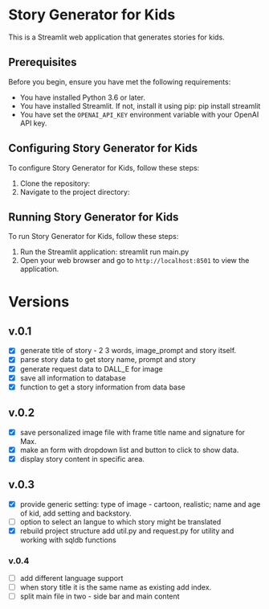 # Story Generator for Kids
This is a Streamlit web application that generates stories for kids. 

## Prerequisites
Before you begin, ensure you have met the following requirements:
* You have installed Python 3.6 or later.
* You have installed Streamlit. If not, install it using pip:
    pip install streamlit
* You have set the `OPENAI_API_KEY` environment variable with your OpenAI API key.

## Configuring Story Generator for Kids
To configure Story Generator for Kids, follow these steps:
1. Clone the repository:
2. Navigate to the project directory:

## Running Story Generator for Kids

To run Story Generator for Kids, follow these steps:
1. Run the Streamlit application: streamlit run main.py
2. Open your web browser and go to `http://localhost:8501` to view the application.



# Versions 
## v.0.1
- [X] generate title of story - 2 3 words, image_prompt and story itself. 
- [X] parse story data to get story name, prompt and story
- [X] generate request data to DALL_E for image
- [X] save all information to database 
- [X] function to get a story information from data base
## v.0.2
- [X] save personalized image file with frame title name and signature for Max. 
- [X] make an form with dropdown list and button to click to show data. 
- [X] display story content in specific area. 
## v.0.3
- [X] provide generic setting: type of image - cartoon, realistic; name and age of kid, add setting and backstory.
- [ ] option to select an langue to which story might be translated
- [X] rebuild project structure add util.py and request.py for utility and working with sqldb functions 
### v.0.4
- [ ] add different language support
- [ ] when story title it is the same name as existing add index.
- [ ] split main file in two - side bar and main content